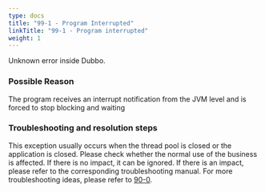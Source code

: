 ```yaml
---
type: docs
title: "99-1 - Program Interrupted"
linkTitle: "99-1 - Program interrupted"
weight: 1
---
```

Unknown error inside Dubbo.

### Possible Reason

The program receives an interrupt notification from the JVM level and is forced to stop blocking and waiting

### Troubleshooting and resolution steps

This exception usually occurs when the thread pool is closed or the application is closed.
Please check whether the normal use of the business is affected. If there is no impact, it can be ignored. If there is an impact, please refer to the corresponding troubleshooting manual.
For more troubleshooting ideas, please refer to [90-0](../0/).